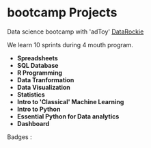 # bootcamp Projects

Data science bootcamp with 'adToy' [DataRockie](https://datarockie.com/)

We learn 10 sprints during 4 mouth program.

- **Spreadsheets**
- **SQL Database**
- **R Programming**
- **Data Tranformation**
- **Data Visualization**
- **Statistics**
- **Intro to 'Classical' Machine Learning**
- **Intro to Python**
- **Essential Python for Data analytics**
- **Dashboard**

Badges : 
